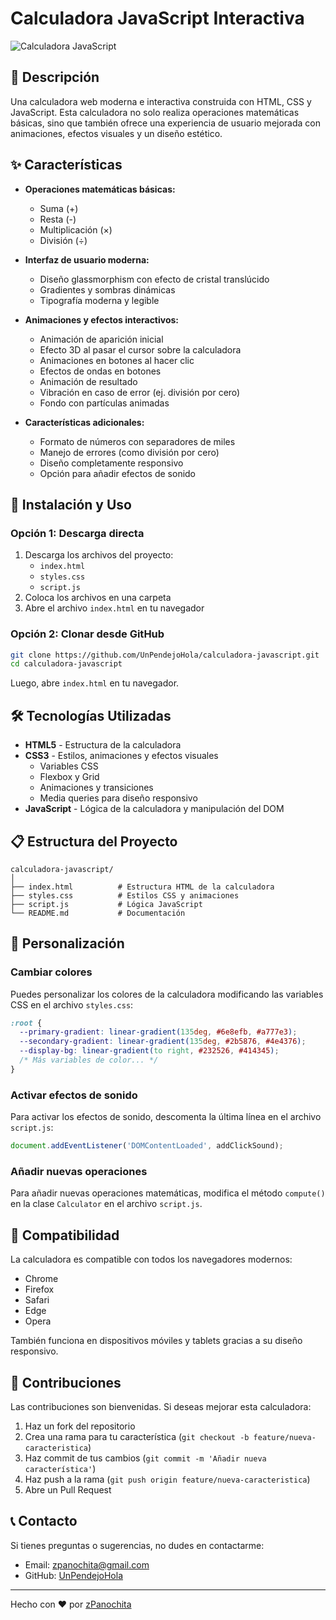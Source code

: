 
# Calculadora JavaScript Interactiva

![Calculadora JavaScript](https://media.discordapp.net/attachments/1057074297555918869/1354924478186127522/image.png?ex=67e70f40&is=67e5bdc0&hm=49c1dc31277d282b37fe80de657a133f85844d4d33fee9a232d7538d119232c0&=&format=webp&quality=lossless&width=1120&height=544)

## 📝 Descripción

Una calculadora web moderna e interactiva construida con HTML, CSS y JavaScript. Esta calculadora no solo realiza operaciones matemáticas básicas, sino que también ofrece una experiencia de usuario mejorada con animaciones, efectos visuales y un diseño estético.

## ✨ Características

- **Operaciones matemáticas básicas:**
  - Suma (+)
  - Resta (-)
  - Multiplicación (×)
  - División (÷)

- **Interfaz de usuario moderna:**
  - Diseño glassmorphism con efecto de cristal translúcido
  - Gradientes y sombras dinámicas
  - Tipografía moderna y legible

- **Animaciones y efectos interactivos:**
  - Animación de aparición inicial
  - Efecto 3D al pasar el cursor sobre la calculadora
  - Animaciones en botones al hacer clic
  - Efectos de ondas en botones
  - Animación de resultado
  - Vibración en caso de error (ej. división por cero)
  - Fondo con partículas animadas

- **Características adicionales:**
  - Formato de números con separadores de miles
  - Manejo de errores (como división por cero)
  - Diseño completamente responsivo
  - Opción para añadir efectos de sonido

## 🚀 Instalación y Uso

### Opción 1: Descarga directa
1. Descarga los archivos del proyecto:
   - `index.html`
   - `styles.css`
   - `script.js`
2. Coloca los archivos en una carpeta
3. Abre el archivo `index.html` en tu navegador

### Opción 2: Clonar desde GitHub
```bash
git clone https://github.com/UnPendejoHola/calculadora-javascript.git
cd calculadora-javascript
```

Luego, abre `index.html` en tu navegador.

## 🛠️ Tecnologías Utilizadas

- **HTML5** - Estructura de la calculadora
- **CSS3** - Estilos, animaciones y efectos visuales
  - Variables CSS
  - Flexbox y Grid
  - Animaciones y transiciones
  - Media queries para diseño responsivo
- **JavaScript** - Lógica de la calculadora y manipulación del DOM

## 📋 Estructura del Proyecto

```
calculadora-javascript/
│
├── index.html          # Estructura HTML de la calculadora
├── styles.css          # Estilos CSS y animaciones
├── script.js           # Lógica JavaScript
└── README.md           # Documentación
```

## 🎨 Personalización

### Cambiar colores
Puedes personalizar los colores de la calculadora modificando las variables CSS en el archivo `styles.css`:

```css
:root {
  --primary-gradient: linear-gradient(135deg, #6e8efb, #a777e3);
  --secondary-gradient: linear-gradient(135deg, #2b5876, #4e4376);
  --display-bg: linear-gradient(to right, #232526, #414345);
  /* Más variables de color... */
}
```

### Activar efectos de sonido
Para activar los efectos de sonido, descomenta la última línea en el archivo `script.js`:

```javascript
document.addEventListener('DOMContentLoaded', addClickSound);
```

### Añadir nuevas operaciones
Para añadir nuevas operaciones matemáticas, modifica el método `compute()` en la clase `Calculator` en el archivo `script.js`.

## 📱 Compatibilidad

La calculadora es compatible con todos los navegadores modernos:
- Chrome
- Firefox
- Safari
- Edge
- Opera

También funciona en dispositivos móviles y tablets gracias a su diseño responsivo.

## 🤝 Contribuciones

Las contribuciones son bienvenidas. Si deseas mejorar esta calculadora:

1. Haz un fork del repositorio
2. Crea una rama para tu característica (`git checkout -b feature/nueva-caracteristica`)
3. Haz commit de tus cambios (`git commit -m 'Añadir nueva característica'`)
4. Haz push a la rama (`git push origin feature/nueva-caracteristica`)
5. Abre un Pull Request

## 📞 Contacto

Si tienes preguntas o sugerencias, no dudes en contactarme:
- Email: zpanochita@gmail.com
- GitHub: [UnPendejoHola](https://github.com/UnPendejoHola)

---

Hecho con ❤️ por [zPanochita](https://zpanochita.lat)
